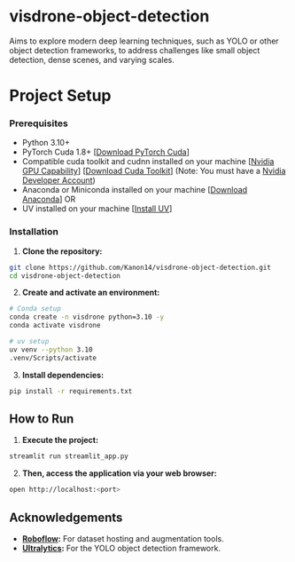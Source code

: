 # visdrone-object-detection
Aims to explore modern deep learning techniques, such as YOLO or other object detection frameworks, to address challenges like small object detection, dense scenes, and varying scales.

# Project Setup
### Prerequisites
- Python 3.10+
- PyTorch Cuda 1.8+ [[Download PyTorch Cuda](https://pytorch.org/)]
- Compatible cuda toolkit and cudnn installed on your machine [[Nvidia GPU Capability](https://developer.nvidia.com/cuda-gpus)] [[Download Cuda Toolkit](https://developer.nvidia.com/cuda-toolkit)] (Note: You must have a [Nvidia Developer Account](https://developer.nvidia.com/login))
- Anaconda or Miniconda installed on your machine [[Download Anaconda](https://www.anaconda.com/download)] OR
- UV installed on your machine [[Install UV](https://docs.astral.sh/uv/getting-started/installation/)]

### Installation
1. **Clone the repository:**
```bash
git clone https://github.com/Kanon14/visdrone-object-detection.git
cd visdrone-object-detection
```

2. **Create and activate an environment:**
```bash
# Conda setup
conda create -n visdrone python=3.10 -y
conda activate visdrone

# uv setup
uv venv --python 3.10
.venv/Scripts/activate
```

3. **Install dependencies:**
```bash
pip install -r requirements.txt
```

## How to Run
1. **Execute the project:**
```bash
streamlit run streamlit_app.py
```
2. **Then, access the application via your web browser:**
```bash
open http://localhost:<port>
```

## Acknowledgements
- **[Roboflow](https://roboflow.com/):** For dataset hosting and augmentation tools.
- **[Ultralytics](https://www.ultralytics.com/):** For the YOLO object detection framework.